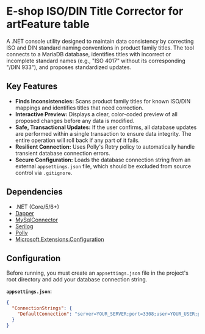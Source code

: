 # E-shop ISO/DIN Title Corrector for artFeature table

A .NET console utility designed to maintain data consistency by correcting ISO and DIN standard naming conventions in product family titles. The tool connects to a MariaDB database, identifies titles with incorrect or incomplete standard names (e.g., "ISO 4017" without its corresponding "/DIN 933"), and proposes standardized updates.

## Key Features

-   **Finds Inconsistencies:** Scans product family titles for known ISO/DIN mappings and identifies titles that need correction.
-   **Interactive Preview:** Displays a clear, color-coded preview of all proposed changes before any data is modified.
-   **Safe, Transactional Updates:** If the user confirms, all database updates are performed within a single transaction to ensure data integrity. The entire operation will roll back if any part of it fails.
-   **Resilient Connection:** Uses Polly's Retry policy to automatically handle transient database connection errors.
-   **Secure Configuration:** Loads the database connection string from an external `appsettings.json` file, which should be excluded from source control via `.gitignore`.

## Dependencies

-   .NET (Core/5/6+)
-   [Dapper](https://github.com/DapperLib/Dapper)
-   [MySqlConnector](https://github.com/mysql-net/MySqlConnector)
-   [Serilog](https://github.com/serilog/serilog)
-   [Polly](https://github.com/App-vNext/Polly)
-   [Microsoft.Extensions.Configuration](https://www.nuget.org/packages/Microsoft.Extensions.Configuration/)

## Configuration

Before running, you must create an `appsettings.json` file in the project's root directory and add your database connection string.

**`appsettings.json`:**
```json
{
  "ConnectionStrings": {
    "DefaultConnection": "server=YOUR_SERVER;port=3308;user=YOUR_USER;password=YOUR_PASSWORD;database=eshop;AllowUserVariables=true;"
  }
}
